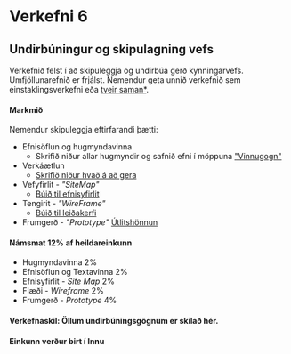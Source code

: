 # Verkefni 6

## Undirbúningur og skipulagning vefs

Verkefnið felst í að skipuleggja og undirbúa gerð kynningarvefs. Umfjöllunarefnið er frjálst.  Nemendur geta unnið verkefnið sem einstaklingsverkefni eða [tveir saman*](Hópverkefni.md). 

#### Markmið

Nemendur skipuleggja eftirfarandi þætti:

* Efnisöflun og hugmyndavinna
  * Skrifið niður allar hugmyndir og safnið efni í möppuna ["Vinnugogn"](Vinnugogn/README.md)
* Verkáætlun 
  * [Skrifið niður hvað á að gera](Verkáætlun.md)
* Vefyfirlit - _"SiteMap"_
  * [Búið til efnisyfirlit](Hönnun.md)
* Tengirit - _"WireFrame"_
  * [Búið til leiðakerfi](Hönnun.md)
* Frumgerð - _"Prototype"_ 
  [Útlitshönnun](Hönnun.md#Frumgerð---prototype)


#### Námsmat 12% af heildareinkunn

* Hugmyndavinna 2%
* Efnisöflun og Textavinna 2%
* Efnisyfirlit - _Site Map_ 2%
* Flæði - _Wireframe_     2%
* Frumgerð - _Prototype_     4%

#### Verkefnaskil: Öllum undirbúningsgögnum er skilað hér.

#### Einkunn verður birt í Innu
